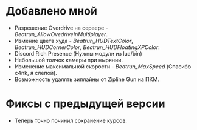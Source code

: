 # Добавлено мной
* Разрешение Overdrive на сервере - *Beatrun_AllowOvedriveInMultiplayer*.
* Измение цвета худа - *Beatrun_HUDTextColor*, *Beatrun_HUDCornerColor*, *Beatrun_HUDFloatingXPColor*.
* Discord Rich Presence (Нужны модули из lua/bin)
* Небольшой толчок камеры при нырянии.
* Изменение максимальной скорости - *Beatrun_MaxSpeed* (Спасибо c4nk, я слепой).
* Возможность удалять зиплайны от Zipline Gun на ПКМ.

# Фиксы с предыдущей версии
* Теперь точно починил сохранение курсов.